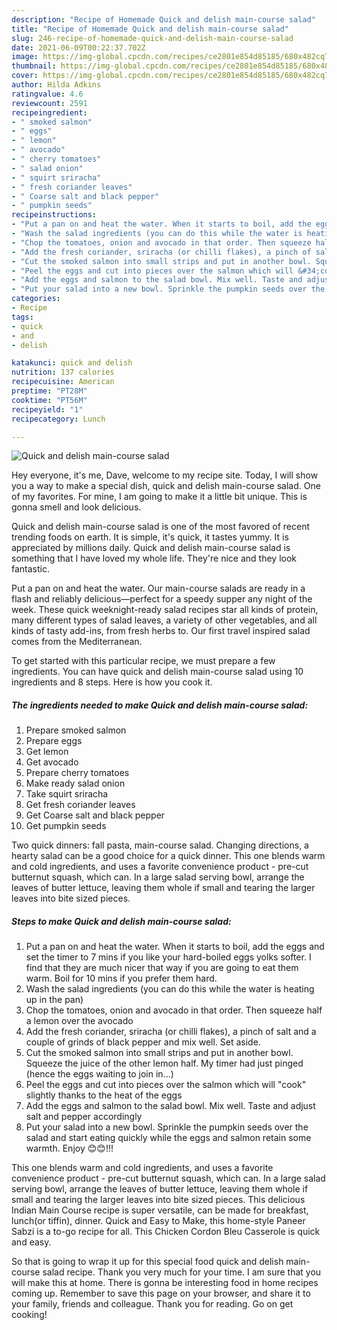 ```yaml
---
description: "Recipe of Homemade Quick and delish main-course salad"
title: "Recipe of Homemade Quick and delish main-course salad"
slug: 246-recipe-of-homemade-quick-and-delish-main-course-salad
date: 2021-06-09T00:22:37.702Z
image: https://img-global.cpcdn.com/recipes/ce2801e854d85185/680x482cq70/quick-and-delish-main-course-salad-recipe-main-photo.jpg
thumbnail: https://img-global.cpcdn.com/recipes/ce2801e854d85185/680x482cq70/quick-and-delish-main-course-salad-recipe-main-photo.jpg
cover: https://img-global.cpcdn.com/recipes/ce2801e854d85185/680x482cq70/quick-and-delish-main-course-salad-recipe-main-photo.jpg
author: Hilda Adkins
ratingvalue: 4.6
reviewcount: 2591
recipeingredient:
- " smoked salmon"
- " eggs"
- " lemon"
- " avocado"
- " cherry tomatoes"
- " salad onion"
- " squirt sriracha"
- " fresh coriander leaves"
- " Coarse salt and black pepper"
- " pumpkin seeds"
recipeinstructions:
- "Put a pan on and heat the water. When it starts to boil, add the eggs and set the timer to 7 mins if you like your hard-boiled eggs yolks softer. I find that they are much nicer that way if you are going to eat them warm. Boil for 10 mins if you prefer them hard."
- "Wash the salad ingredients (you can do this while the water is heating up in the pan)"
- "Chop the tomatoes, onion and avocado in that order. Then squeeze half a lemon over the avocado"
- "Add the fresh coriander, sriracha (or chilli flakes), a pinch of salt and a couple of grinds of black pepper and mix well. Set aside."
- "Cut the smoked salmon into small strips and put in another bowl. Squeeze the juice of the other lemon half. My timer had just pinged (hence the eggs waiting to join in...)"
- "Peel the eggs and cut into pieces over the salmon which will &#34;cook&#34; slightly thanks to the heat of the eggs"
- "Add the eggs and salmon to the salad bowl. Mix well. Taste and adjust salt and pepper accordingly"
- "Put your salad into a new bowl. Sprinkle the pumpkin seeds over the salad and start eating quickly while the eggs and salmon retain some warmth. Enjoy 😊😊!!!"
categories:
- Recipe
tags:
- quick
- and
- delish

katakunci: quick and delish 
nutrition: 137 calories
recipecuisine: American
preptime: "PT28M"
cooktime: "PT56M"
recipeyield: "1"
recipecategory: Lunch

---
```



![Quick and delish main-course salad](https://img-global.cpcdn.com/recipes/ce2801e854d85185/680x482cq70/quick-and-delish-main-course-salad-recipe-main-photo.jpg)

Hey everyone, it's me, Dave, welcome to my recipe site. Today, I will show you a way to make a special dish, quick and delish main-course salad. One of my favorites. For mine, I am going to make it a little bit unique. This is gonna smell and look delicious.

Quick and delish main-course salad is one of the most favored of recent trending foods on earth. It is simple, it's quick, it tastes yummy. It is appreciated by millions daily. Quick and delish main-course salad is something that I have loved my whole life. They're nice and they look fantastic.

Put a pan on and heat the water. Our main-course salads are ready in a flash and reliably delicious—perfect for a speedy supper any night of the week. These quick weeknight-ready salad recipes star all kinds of protein, many different types of salad leaves, a variety of other vegetables, and all kinds of tasty add-ins, from fresh herbs to. Our first travel inspired salad comes from the Mediterranean.


To get started with this particular recipe, we must prepare a few ingredients. You can have quick and delish main-course salad using 10 ingredients and 8 steps. Here is how you cook it.

<!--inarticleads1-->

##### The ingredients needed to make Quick and delish main-course salad:

1. Prepare  smoked salmon
1. Prepare  eggs
1. Get  lemon
1. Get  avocado
1. Prepare  cherry tomatoes
1. Make ready  salad onion
1. Take  squirt sriracha
1. Get  fresh coriander leaves
1. Get  Coarse salt and black pepper
1. Get  pumpkin seeds


Two quick dinners: fall pasta, main-course salad. Changing directions, a hearty salad can be a good choice for a quick dinner. This one blends warm and cold ingredients, and uses a favorite convenience product - pre-cut butternut squash, which can. In a large salad serving bowl, arrange the leaves of butter lettuce, leaving them whole if small and tearing the larger leaves into bite sized pieces. 

<!--inarticleads2-->

##### Steps to make Quick and delish main-course salad:

1. Put a pan on and heat the water. When it starts to boil, add the eggs and set the timer to 7 mins if you like your hard-boiled eggs yolks softer. I find that they are much nicer that way if you are going to eat them warm. Boil for 10 mins if you prefer them hard.
1. Wash the salad ingredients (you can do this while the water is heating up in the pan)
1. Chop the tomatoes, onion and avocado in that order. Then squeeze half a lemon over the avocado
1. Add the fresh coriander, sriracha (or chilli flakes), a pinch of salt and a couple of grinds of black pepper and mix well. Set aside.
1. Cut the smoked salmon into small strips and put in another bowl. Squeeze the juice of the other lemon half. My timer had just pinged (hence the eggs waiting to join in...)
1. Peel the eggs and cut into pieces over the salmon which will &#34;cook&#34; slightly thanks to the heat of the eggs
1. Add the eggs and salmon to the salad bowl. Mix well. Taste and adjust salt and pepper accordingly
1. Put your salad into a new bowl. Sprinkle the pumpkin seeds over the salad and start eating quickly while the eggs and salmon retain some warmth. Enjoy 😊😊!!!


This one blends warm and cold ingredients, and uses a favorite convenience product - pre-cut butternut squash, which can. In a large salad serving bowl, arrange the leaves of butter lettuce, leaving them whole if small and tearing the larger leaves into bite sized pieces. This delicious Indian Main Course recipe is super versatile, can be made for breakfast, lunch(or tiffin), dinner. Quick and Easy to Make, this home-style Paneer Sabzi is a to-go recipe for all. This Chicken Cordon Bleu Casserole is quick and easy. 

So that is going to wrap it up for this special food quick and delish main-course salad recipe. Thank you very much for your time. I am sure that you will make this at home. There is gonna be interesting food in home recipes coming up. Remember to save this page on your browser, and share it to your family, friends and colleague. Thank you for reading. Go on get cooking!
